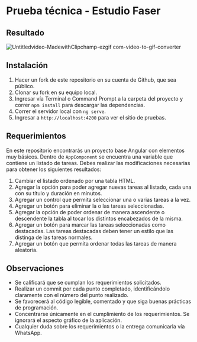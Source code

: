 # Prueba técnica - Estudio Faser

## Resultado

![Untitledvideo-MadewithClipchamp-ezgif com-video-to-gif-converter](https://github.com/user-attachments/assets/41235f4d-cc57-4fe0-9395-ac9b8d30d5e3)


## Instalación
1. Hacer un fork de este repositorio en su cuenta de Github, que sea público.
2. Clonar su fork en su equipo local.
3. Ingresar vía Terminal o Command Prompt a la carpeta del proyecto y correr `npm install` para descargar las dependencias.
4. Correr el servidor local con `ng serve`.
5. Ingresar a `http://localhost:4200` para ver el sitio de pruebas.
## Requerimientos
En este repositorio encontrarás un proyecto base Angular con elementos muy básicos. Dentro de `AppComponent` se encuentra una variable que contiene un listado de tareas. Debes realizar las modificaciones necesarias para obtener los siguientes resultados:
1. Cambiar el listado ordenado por una tabla HTML.
2. Agregar la opción para poder agregar nuevas tareas al listado, cada una con su título y duración en minutos.
3. Agregar un control que permita seleccionar una o varias tareas a la vez.
4. Agregar un botón para eliminar la o las tareas seleccionadas.
5. Agregar la opción de poder ordenar de manera ascendente o descendente la tabla al tocar los distintos encabezados de la misma.
6. Agregar un botón para marcar las tareas seleccionadas como destacadas. Las tareas destacadas deben tener un estilo que las distinga de las tareas normales.
7. Agregar un botón que permita ordenar todas las tareas de manera aleatoria.
## Observaciones
- Se calificará que se cumplan los requerimientos solicitados.
- Realizar un commit por cada punto completado, identificándolo claramente con el número del punto realizado.
- Se favorecerá al código legible, comentado y que siga buenas prácticas de programación.
- Concentrarse únicamente en el cumplimiento de los requerimientos. Se ignorará el aspecto gráfico de la aplicación.
- Cualquier duda sobre los requerimientos o la entrega comunicarla vía WhatsApp.
